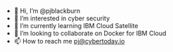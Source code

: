 - 👋 Hi, I’m @pjblackburn
- 👀 I’m interested in cyber security
- 🌱 I’m currently learning IBM Cloud Satellite
- 💞️ I’m looking to collaborate on Docker for IBM Cloud
- 📫 How to reach me pj@cybertoday.io

<!---
pjblackburn/pjblackburn is a ✨ special ✨ repository because its `README.md` (this file) appears on your GitHub profile.
You can click the Preview link to take a look at your changes.
--->


